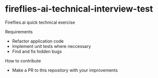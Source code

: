 # fireflies-ai-technical-interview-test
Fireflies.ai quick technical exercise 

Requirements
- Refactor application code
- Implement unit tests where neccessary
- Find and fix hidden bugs

How to contribute
- Make a PR to this repository with your improvements
